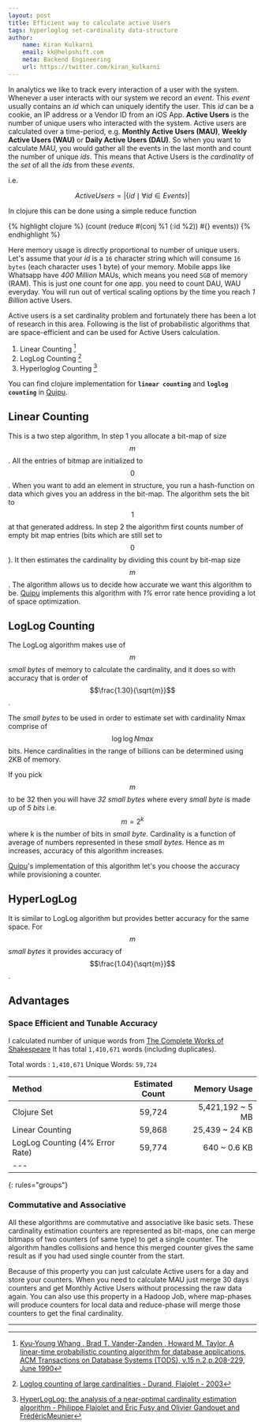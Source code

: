 ```yaml
---
layout: post
title: Efficient way to calculate active Users
tags: hyperloglog set-cardinality data-structure
author:
    name: Kiran Kulkarni
    email: kk@helpshift.com
    meta: Backend Engineering
    url: https://twitter.com/kiran_kulkarni
---
```


In analytics we like to track every interaction of a user with the
system. Whenever a user interacts with our system we record an
*event*. This *event* usually contains an *id* which can uniquely
identify the user. This *id* can be a cookie, an IP address or a Vendor ID
from an iOS App.  **Active Users** is the number of unique users who
interacted with the system. Active users are calculated over a
time-period, e.g. **Monthly Active Users (MAU)**, **Weekly Active Users
(WAU)** or **Daily Active Users (DAU)**. So when you want to calculate
MAU, you would gather all the events in the last month and count the
number of unique *ids*. This means that Active Users is the *cardinality*
of the *set* of all the *ids* from these *events*.

i.e.

$$
\begin{equation}
Active Users = \left\vert\{id \mid \forall id \in Events\}\right\vert
\end{equation}
$$

In clojure this can be done using a simple reduce function

{% highlight clojure %}
(count
 (reduce #(conj %1 (:id %2))
         #{}
         events))
{% endhighlight %}

Here memory usage is directly proportional to number of unique
users. Let's assume that your *id* is a `16` character string which will
consume `16 bytes` (each character uses 1 byte) of your memory.
Mobile apps like Whatsapp have *400 Million* MAUs, which means you need
`5GB` of memory (RAM). This is just one count for one app. you need to
count DAU, WAU everyday. You will run out of vertical scaling options
by the time you reach *1 Billion* active Users.

Active users is a set cardinality problem and fortunately there has
been a lot of research in this area.  Following is the list of
probabilistic algorithms that are space-efficient and can be used for
Active Users calculation.

1.  Linear Counting [^1]
2.  LogLog Counting [^2]
3.  Hyperloglog Counting [^3]

You can find clojure implementation for **`linear counting`** and
**`loglog counting`** in [Quipu](https://github.com/kirankulkarni/quipu).

## Linear Counting

This is a two step algorithm, In step 1 you allocate a bit-map of
size $$m$$. All the entries of bitmap are initialized to $$0$$. When you
want to add an element in structure, you run a hash-function on
data which gives you an address in the bit-map. The algorithm sets
the bit to $$1$$ at that generated address. In step 2 the algorithm first
counts number of empty bit map entries (bits which are still set to
$$0$$). It then estimates the cardinality by dividing this count by
bit-map size $$m$$.
The algorithm allows us to decide how accurate we want this algorithm to
be. [Quipu](https://github.com/kirankulkarni/quipu) implements this algorithm with *1%* error rate hence
providing a lot of space optimization.

## LogLog Counting

The LogLog algorithm makes use of $$m$$ *small bytes* of memory to calculate
the cardinality, and it does so with accuracy that is order of
$$\frac{1.30}{\sqrt{m}}$$.

The *small bytes* to be used in order to estimate set with
cardinality Nmax comprise of $$\log{\log{Nmax}}$$ bits. Hence cardinalities
in the range of billions can be determined using 2KB of memory.

If you pick $$m$$ to be 32 then you will have *32 small bytes* where
every *small byte* is made up of *5 bits* i.e. $$m = 2^k$$ where k is the number
of bits in *small byte*. Cardinality is a function of average of
numbers represented in these *small bytes*. Hence as m increases,
accuracy of this algorithm increases.

[Quipu](https://github.com/kirankulkarni/quipu)'s implementation of this algorithm let's you choose the accuracy
while provisioning a counter.

## HyperLogLog

It is similar to LogLog algorithm but provides better accuracy
for the same space. For $$m$$ *small bytes* it provides accuracy of
$$\frac{1.04}{\sqrt{m}}$$.

## Advantages

### Space Efficient and Tunable Accuracy

I calculated number of unique words from [The Complete Works of
Shakespeare](http://www.gutenberg.org/ebooks/100.txt.utf-8) It has total `1,410,671` words (including duplicates).

Total words : `1,410,671`
Unique Words: `59,724`

|Method                           | Estimated Count |Memory Usage      |
|:--------------------------------|:---------------:|-----------------:|
| Clojure Set                     | 59,724          | 5,421,192 ~ 5 MB |
| Linear Counting                 | 59,868          | 25,439 ~ 24 KB   |
| LogLog Counting (4% Error Rate) | 59,774          | 640 ~ 0.6 KB     |
|---
{: rules="groups"}

### Commutative and Associative

All these algorithms are commutative and associative like basic
sets. These cardinality estimation counters are represented as
bit-maps, one can merge bitmaps of two counters (of same type) to
get a single counter. The algorithm handles collisions and hence
this merged counter gives the same result as if you had used single
counter from the start.

Because of this property you can just calculate Active users for a
day and store your counters. When you need to calculate MAU just
merge 30 days counters and get Monthly Active Users without processing
the raw data again. You can also use this property in a Hadoop Job,
where map-phases will produce counters for local data and
reduce-phase will merge those counters to get the final cardinality.


***


[^1]: [Kyu-Young Whang , Brad T. Vander-Zanden , Howard M. Taylor, A linear-time probabilistic counting algorithm for database applications, ACM Transactions on Database Systems (TODS), v.15 n.2,p.208-229, June 1990](http://dl.acm.org/citation.cfm?id%3D78925&CFID%3D359353900&CFTOKEN%3D83197792)

[^2]: [Loglog counting of large cardinalities - Durand, Flajolet - 2003](http://algo.inria.fr/flajolet/Publications/DuFl03-LNCS.pdf)

[^3]: [HyperLogLog: the analysis of a near-optimal cardinality estimation algorithm - Philippe Flajolet and Éric Fusy and Olivier Gandouet and FrédéricMeunier](http://algo.inria.fr/flajolet/Publications/FlFuGaMe07.pdf)
